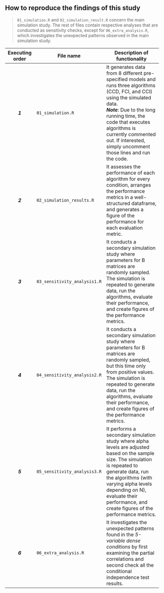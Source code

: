 ## How to reproduce the findings of this study

>`01_simulation.R` and `02_simulation_result.R` concern the main simulation study.
The rest of files contain respective analyses that are conducted as sensitivity checks, except for `06_extra_analysis.R`, which investigates the unexpected patterns observed in the main simulation study.

|Executing order| File name          | Description of functionality |
|:---:|--------------------------------|----------------------|
|***1***| `01_simulation.R`              | It generates data from 8 different pre-specified models and runs three algorithms (CCD, FCI, and CCI) using the simulated data. <br> ***Note***: Due to the long running time, the code that executes algorithms is currently commented out. If interested, simply uncomment those lines and run the code.  |
|***2***| `02_simulation_results.R`      | It assesses the performance of each algorithm for every condition, arranges the performance metrics in a well-structured dataframe, and generates a figure of the performance for each evaluation metric.  |
|***3***| `03_sensitivity_analysis1.R`   | It conducts a secondary simulation study where parameters for B matrices are randomly sampled. The simulation is repeated to generate data, run the algorithms, evaluate their performance, and create figures of the performance metrics. |
|***4***| `04_sensitivity_analysis2.R`   | It conducts a secondary simulation study where parameters for B matrices are randomly sampled, but this time only from positive values. The simulation is repeated to generate data, run the algorithms, evaluate their performance, and create figures of the performance metrics. |
|***5***| `05_sensitivity_analysis3.R`   | It performs a secondary simulation study where alpha levels are adjusted based on the sample size. The simulation is repeated to generate data, run the algorithms (with varying alpha levels depending on N), evaluate their performance, and create figures of the performance metrics.| 
|***6***| `06_extra_analysis.R`          | It investigates the unexpected patterns found in the *5-variable dense conditions* by first examining the partial correlations and second check all the conditional independence test results. |
